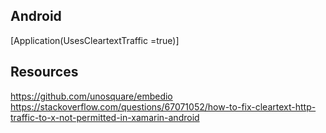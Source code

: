 ﻿
## Android
[Application(UsesCleartextTraffic =true)]

## Resources
https://github.com/unosquare/embedio
https://stackoverflow.com/questions/67071052/how-to-fix-cleartext-http-traffic-to-x-not-permitted-in-xamarin-android